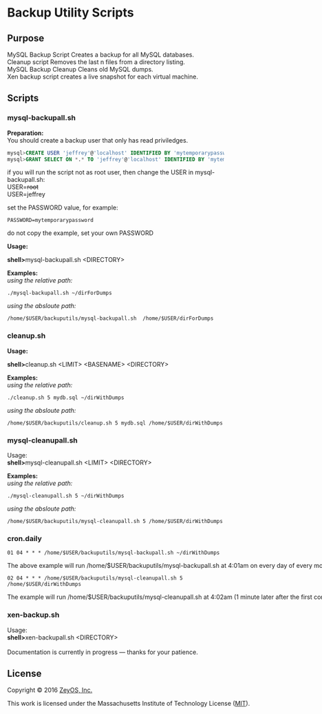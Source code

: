 Backup Utility Scripts
======================

Purpose
-------
MySQL Backup Script Creates a backup for all MySQL databases.<br>
Cleanup script Removes the last n files from a directory listing.<br>
MySQL Backup Cleanup Cleans old MySQL dumps.<br>
Xen backup script creates a live snapshot for each virtual machine.<br>

Scripts
------
### mysql-backupall.sh ###
**Preparation:**<br>
You should create a backup user that only has read priviledges.<br>
```sql
mysql>CREATE USER 'jeffrey'@'localhost' IDENTIFIED BY 'mytemporarypassword';
mysql>GRANT SELECT ON *.* TO 'jeffrey'@'localhost' IDENTIFIED BY 'mytemporarypassword';
```
if you will run the script not as root user, then change the USER in mysql-backupall.sh:<br>
USER=<nobr>~~root~~<br>
USER=jeffrey

set the PASSWORD value, for example:
```
PASSWORD=mytemporarypassword
```
do not copy the example, set your own PASSWORD

**Usage:**<br>

<b>shell></b>mysql-backupall.sh \<DIRECTORY>

**Examples:**<br>
*using the relative path:*
```
./mysql-backupall.sh ~/dirForDumps
```
*using the absloute path:*
```
/home/$USER/backuputils/mysql-backupall.sh  /home/$USER/dirForDumps
```
### cleanup.sh ###
**Usage:**<br>

<b>shell></b>cleanup.sh \<LIMIT> \<BASENAME> \<DIRECTORY>

**Examples:**<br>
*using the relative path:*
```
./cleanup.sh 5 mydb.sql ~/dirWithDumps
```
*using the absloute path:*
```
/home/$USER/backuputils/cleanup.sh 5 mydb.sql /home/$USER/dirWithDumps
```
### mysql-cleanupall.sh ###
Usage:<br>
<b>shell></b>mysql-cleanupall.sh \<LIMIT> \<DIRECTORY>

**Examples:**<br>
*using the relative path:*
```
./mysql-cleanupall.sh 5 ~/dirWithDumps
```
*using the absloute path:*
```
/home/$USER/backuputils/mysql-cleanupall.sh 5 /home/$USER/dirWithDumps
```

### cron.daily ###
```
01 04 * * * /home/$USER/backuputils/mysql-backupall.sh ~/dirWithDumps
```
The above example will run /home/$USER/backuputils/mysql-backupall.sh at 4:01am on every day of every month. 
```
02 04 * * * /home/$USER/backuputils/mysql-cleanupall.sh 5 /home/$USER/dirWithDumps
```
The example will run /home/$USER/backuputils/mysql-cleanupall.sh at 4:02am (1 minute later after the first command starts) on every day of every month. 

### xen-backup.sh ###
Usage:<br>
<b>shell></b>xen-backupall.sh \<DIRECTORY>
<br><br>
Documentation is currently in progress — thanks for your patience.

License
-------

Copyright © 2016 [ZeyOS, Inc.](http://www.zeyos.com)

This work is licensed under the Massachusetts Institute of Technology License ([MIT](http://opensource.org/licenses/MIT)).

